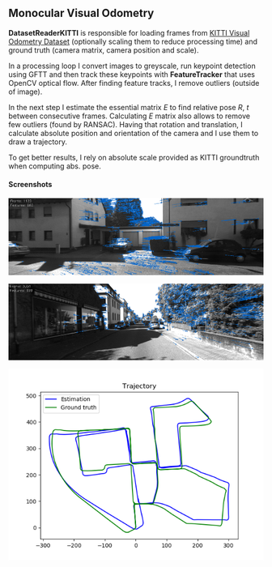 ## Monocular Visual Odometry

**DatasetReaderKITTI** is responsible for loading frames from [KITTI Visual Odometry Dataset](http://www.cvlibs.net/datasets/kitti/eval_odometry.php) (optionally scaling them to reduce processing time) and ground truth (camera matrix, camera position and scale).

In a processing loop I convert images to greyscale, run keypoint detection using GFTT and then track these keypoints with **FeatureTracker** that uses OpenCV optical flow. After finding feature tracks, I remove outliers (outside of image).

In the next step I estimate the essential matrix *E* to find relative pose *R*, *t* between consecutive frames. Calculating *E* matrix also allows to remove few outliers (found by RANSAC). Having that rotation and translation, I calculate absolute position and orientation of the camera and I use them to draw a trajectory.

To get better results, I rely on absolute scale provided as KITTI groundtruth when computing abs. pose.

#### Screenshots

<p align="center"> <img src="doc/tracking_1.png" alt="Tracking 1"/> </p>

<p align="center"> <img src="doc/tracking_2.png" alt="Tracking 2"/> </p>

<p align="center"> <img src="doc/trajectory.png" alt="Trajectory"/> </p>
